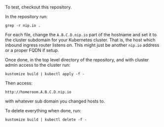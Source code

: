 To test, checkout this repository.

In the repository run:

```
grep -r nip.io .
```

For each file, change the `A.B.C.D.nip.io` part of the hostname and set
it to the cluster subdomain for your Kubernetes cluster. That is, the
host which inbound ingress router listens on. This might just be another
`nip.io` address or a proper FQDN if setup.

Once done, in the top level directory of the repository, and with cluster
admin access to the cluster run:

```
kustomize build | kubectl apply -f -
```

Then access:

```
http://homeroom.A.B.C.D.nip.io
```

with whatever sub domain you changed hosts to.

To delete everything when done, run:

```
kustomize build | kubectl delete -f -
```

